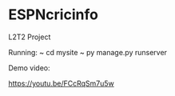 # ESPNcricinfo
L2T2 Project

Running:
~ cd mysite
~ py manage.py runserver

Demo video: 

https://youtu.be/FCcRqSm7u5w

